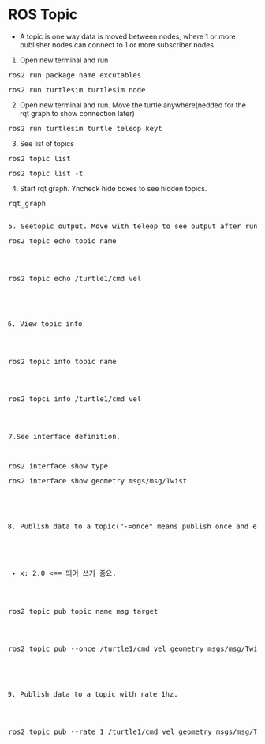 # ROS Topic
- A topic is one way data is moved between nodes, where 1 or more publisher nodes can connect to 1 or more subscriber nodes.

1. Open new terminal and run
<pre>ros2 run package_name excutables</pre>
<pre>ros2 run turtlesim turtlesim_node</pre>

2. Open new terminal and run. Move the turtle anywhere(nedded for the rqt graph to show connection later)
<pre>ros2 run turtlesim turtle_teleop_keyt</pre>

3. See list of topics
<pre>ros2 topic list</pre>
<pre>ros2 topic list -t </pre>

4. Start rqt graph. Yncheck hide boxes to see hidden topics.
<pre>rqt_graph<pre>

5. Seetopic output. Move with teleop to see output after running command.
<pre>ros2 topic echo topic_name</pre>
<pre>ros2 topic echo /turtle1/cmd_vel</pre>

6. View topic info
<pre>ros2 topic info topic_name</pre>
<pre>ros2 topci info /turtle1/cmd_vel</pre>

7.See interface definition.
<pre>ros2 interface show type
<pre>ros2 interface show geometry_msgs/msg/Twist</pre>

8. Publish data to a topic("-=once" means publish once and exit)
- x: 2.0 <== 띄어 쓰기 중요.
<pre>ros2 topic pub topic_name msg_target</pre>
<pre>ros2 topic pub --once /turtle1/cmd_vel geometry_msgs/msg/Twist "{linear: {x: 2.0, y: 0.0, z: 0.0}, angular : {x: 0.0, y: 0.0, z: 1.8}}"</pre>

9. Publish data to a topic with rate 1hz.
<pre>ros2 topic pub --rate 1 /turtle1/cmd_vel geometry_msgs/msg/Twist "{linear: {x: 2.0, y: 0.0, z: 0.0}, angular : {x: 0.0, y: 0.0, z: 1.8}}"</pre>